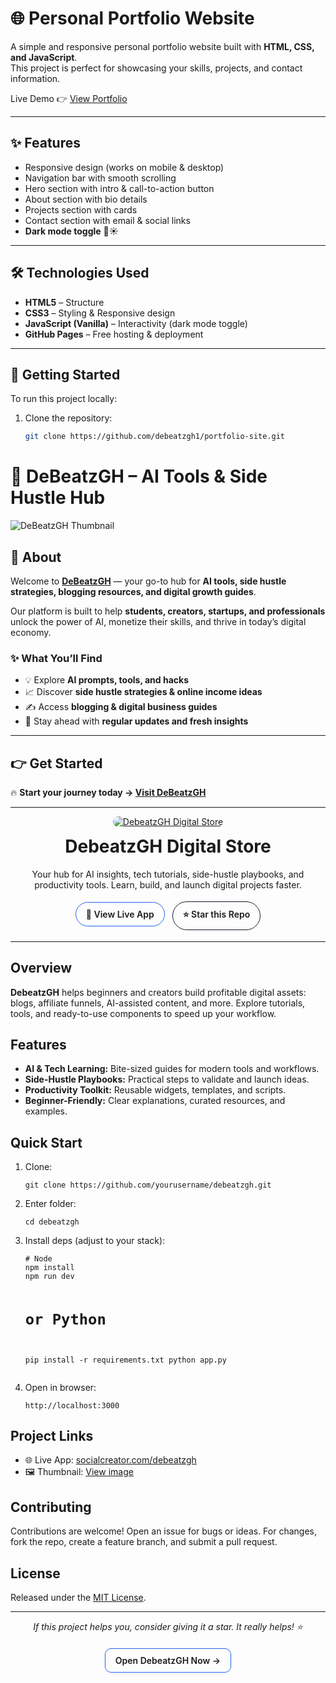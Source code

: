# 🌐 Personal Portfolio Website

A simple and responsive personal portfolio website built with **HTML, CSS, and JavaScript**.  
This project is perfect for showcasing your skills, projects, and contact information.  

Live Demo 👉 [View Portfolio](https://debeatzgh.github.io/portfolio-site/)

---

## ✨ Features
- Responsive design (works on mobile & desktop)  
- Navigation bar with smooth scrolling  
- Hero section with intro & call-to-action button  
- About section with bio details  
- Projects section with cards  
- Contact section with email & social links  
- **Dark mode toggle** 🌙☀️  

---

## 🛠️ Technologies Used
- **HTML5** – Structure  
- **CSS3** – Styling & Responsive design  
- **JavaScript (Vanilla)** – Interactivity (dark mode toggle)  
- **GitHub Pages** – Free hosting & deployment  

---

## 🚀 Getting Started
To run this project locally:  

1. Clone the repository:
   ```bash
   git clone https://github.com/debeatzgh1/portfolio-site.git

# 🚀 DeBeatzGH – AI Tools & Side Hustle Hub  

![DeBeatzGH Thumbnail](https://debeatzgh.wordpress.com/wp-content/uploads/2025/08/designamodernminimalisticdesignfeaturinganai-themedicon28likeabraincircuitorrobot29overlaidwithdebeatzghoraitoolshustles6089986211026037047.jpg)  

## 🌟 About  
Welcome to **[DeBeatzGH](https://debeatzgh.wordpress.com/)** — your go-to hub for **AI tools, side hustle strategies, blogging resources, and digital growth guides**.  

Our platform is built to help **students, creators, startups, and professionals** unlock the power of AI, monetize their skills, and thrive in today’s digital economy.  

### ✨ What You’ll Find  
- 💡 Explore **AI prompts, tools, and hacks**  
- 📈 Discover **side hustle strategies & online income ideas**  
- ✍️ Access **blogging & digital business guides**  
- 🚀 Stay ahead with **regular updates and fresh insights**  

---

## 👉 Get Started  
🔥 **Start your journey today → [Visit DeBeatzGH](https://debeatzgh.wordpress.com/)**  

---


<!-- README: DebeatzGH Digital Store (HTML-friendly for GitHub) -->
<div align="center">
  <a href="https://www.socialcreator.com/debeatzgh" target="_blank" rel="noopener">
    <img
      src="https://debeatzgh.wordpress.com/wp-content/uploads/2025/08/designadigitalproductse-commerceonlinedeals3545265155247625100.jpg"
      alt="DebeatzGH Digital Store"
      style="max-width:100%; border-radius:16px;"
    />
  </a>

  <h1 style="margin-top: 14px;">DebeatzGH Digital Store</h1>
  <p style="max-width:780px;">
    Your hub for AI insights, tech tutorials, side-hustle playbooks, and productivity tools.
    Learn, build, and launch digital projects faster.
  </p>

  <!-- CTAs -->
  <p>
    <a href="https://www.socialcreator.com/debeatzgh" target="_blank" rel="noopener"
       style="display:inline-block; padding:10px 16px; margin:4px; border-radius:999px; text-decoration:none; font-weight:600; border:1px solid #2563eb;">
      🚀 View Live App
    </a>
    <a href="https://github.com/debeatzgh1/Personal-Portfolio-site-" target="_blank" rel="noopener"
       style="display:inline-block; padding:10px 16px; margin:4px; border-radius:999px; text-decoration:none; font-weight:600; border:1px solid #111827;">
      ⭐ Star this Repo
    </a>
  </p>
</div>

<hr/>

<h2>Overview</h2>
<p>
  <strong>DebeatzGH</strong> helps beginners and creators build profitable digital assets:
  blogs, affiliate funnels, AI-assisted content, and more. Explore tutorials, tools, and
  ready-to-use components to speed up your workflow.
</p>

<h2>Features</h2>
<ul>
  <li><strong>AI & Tech Learning:</strong> Bite-sized guides for modern tools and workflows.</li>
  <li><strong>Side-Hustle Playbooks:</strong> Practical steps to validate and launch ideas.</li>
  <li><strong>Productivity Toolkit:</strong> Reusable widgets, templates, and scripts.</li>
  <li><strong>Beginner-Friendly:</strong> Clear explanations, curated resources, and examples.</li>
</ul>

<h2>Quick Start</h2>
<ol>
  <li>Clone:
    <pre><code>git clone https://github.com/yourusername/debeatzgh.git</code></pre>
  </li>
  <li>Enter folder:
    <pre><code>cd debeatzgh</code></pre>
  </li>
  <li>Install deps (adjust to your stack):
    <pre><code># Node
npm install
npm run dev

# or Python
pip install -r requirements.txt
python app.py</code></pre>
  </li>
  <li>Open in browser:
    <pre><code>http://localhost:3000</code></pre>
  </li>
</ol>

<h2>Project Links</h2>
<ul>
  <li>🌐 Live App: <a href="https://www.socialcreator.com/debeatzgh" target="_blank" rel="noopener">socialcreator.com/debeatzgh</a></li>
  <li>🖼️ Thumbnail: <a href="https://debeatzgh.wordpress.com/wp-content/uploads/2025/08/designadigitalproductse-commerceonlinedeals3545265155247625100.jpg" target="_blank" rel="noopener">View image</a></li>
</ul>

<h2>Contributing</h2>
<p>
  Contributions are welcome! Open an issue for bugs or ideas. For changes, fork the repo,
  create a feature branch, and submit a pull request.
</p>

<h2>License</h2>
<p>
  Released under the <a href="./LICENSE">MIT License</a>.
</p>

<hr/>

<div align="center">
  <p><em>If this project helps you, consider giving it a star. It really helps! ⭐</em></p>
  <p>
    <a href="https://www.socialcreator.com/debeatzgh" target="_blank" rel="noopener"
       style="display:inline-block; padding:10px 16px; margin-top:6px; border-radius:10px; text-decoration:none; font-weight:600; border:1px solid #2563eb;">
      Open DebeatzGH Now →
    </a>
  </p>
</div>
